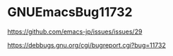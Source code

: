 # GNUEmacsBug11732
https://github.com/emacs-jp/issues/issues/29

https://debbugs.gnu.org/cgi/bugreport.cgi?bug=11732
